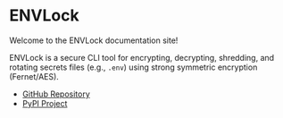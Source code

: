 # ENVLock

Welcome to the ENVLock documentation site!

ENVLock is a secure CLI tool for encrypting, decrypting, shredding, and rotating secrets files (e.g., `.env`) using strong symmetric encryption (Fernet/AES).

- [GitHub Repository](https://github.com/nikhiljohn10/envlock)
- [PyPI Project](https://pypi.org/project/envlock/)
